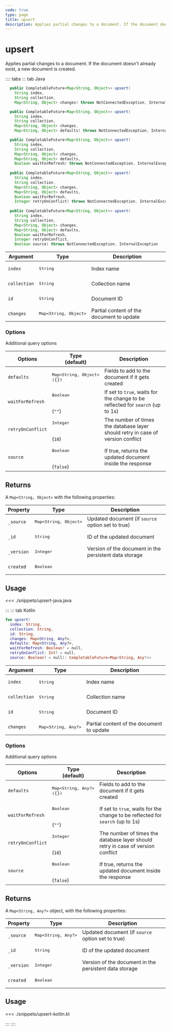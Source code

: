 ```yaml
---
code: true
type: page
title: upsert
description: Applies partial changes to a document. If the document doesn't already exist, a new document is created.
---
```


# upsert

<SinceBadge version="Kuzzle 2.8.0"/>
<SinceBadge version="1.2.0" />

Applies partial changes to a document. If the document doesn't already exist, a new document is created.

:::: tabs
::: tab Java

```java
  public CompletableFuture<Map<String, Object>> upsert(
    String index,
    String collection,
    Map<String, Object> changes) throws NotConnectedException, InternalException

  public CompletableFuture<Map<String, Object>> upsert(
    String index,
    String collection,
    Map<String, Object> changes,
    Map<String, Object> defaults) throws NotConnectedException, InternalException

  public CompletableFuture<Map<String, Object>> upsert(
    String index,
    String collection,
    Map<String, Object> changes,
    Map<String, Object> defaults,
    Boolean waitForRefresh) throws NotConnectedException, InternalException
  
  public CompletableFuture<Map<String, Object>> upsert(
    String index,
    String collection,
    Map<String, Object> changes,
    Map<String, Object> defaults,
    Boolean waitForRefresh,
    Integer retryOnConflict) throws NotConnectedException, InternalException
  
  public CompletableFuture<Map<String, Object>> upsert(
    String index,
    String collection,
    Map<String, Object> changes,
    Map<String, Object> defaults,
    Boolean waitForRefresh,
    Integer retryOnConflict,
    Boolean source) throws NotConnectedException, InternalException
```

| Argument     | Type              | Description                               |
| ------------ | ----------------- | ----------------------------------------- |
| `index`      | <pre>String</pre> | Index name                                |
| `collection` | <pre>String</pre> | Collection name                           |
| `id`         | <pre>String</pre> | Document ID                               |
| `changes`       | <pre>Map<String, Object></pre> | Partial content of the document to update |

### Options

Additional query options

| Options           | Type<br/>(default)              | Description                                                                        |
| ----------------- | ------------------------------- | ---------------------------------------------------------------------------------- |
| `defaults` | <pre>Map<String, Object><br/>(`{}`)        | Fields to add to the document if it gets created    |
| `waitForRefresh`         | <pre>Boolean</pre><br/>(`""`)    | If set to `true`, waits for the change to be reflected for `search` (up to 1s) |
| `retryOnConflict` | <pre>Integer</pre><br/>(`10`)        | The number of times the database layer should retry in case of version conflict    |
| `source`          | <pre>Boolean</pre><br/>(`false`)| If true, returns the updated document inside the response


## Returns

A `Map<String, Object>` with the following properties:

| Property     | Type                                         | Description                      |
|------------- |--------------------------------------------- |--------------------------------- |
| `_source`    | <pre>Map<String, Object></pre> | Updated document (if `source` option set to true)  |
| `_id`        | <pre>String</pre>                            | ID of the updated document                   |
| `_version`   | <pre>Integer</pre>                           | Version of the document in the persistent data storage |
| `created`     | <pre>Boolean</pre>    

## Usage

<<< ./snippets/upsert-java.java

:::
::: tab Kotlin

```kotlin
fun upsert(
  index: String,
  collection: String,
  id: String,
  changes: Map<String, Any?>,
  defaults: Map<String, Any?>,
  waitForRefresh: Boolean? = null,
  retryOnConflict: Int? = null,
  source: Boolean? = null): CompletableFuture<Map<String, Any?>>
```

| Argument     | Type              | Description                               |
| ------------ | ----------------- | ----------------------------------------- |
| `index`      | <pre>String</pre> | Index name                                |
| `collection` | <pre>String</pre> | Collection name                           |
| `id`         | <pre>String</pre> | Document ID                               |
| `changes`       | <pre>Map<String, Any?></pre> | Partial content of the document to update |

### Options

Additional query options

| Options           | Type<br/>(default)              | Description                                                                        |
| ----------------- | ------------------------------- | ---------------------------------------------------------------------------------- |
| `defaults` | <pre>Map<String, Any?><br/>(`{}`)        | Fields to add to the document if it gets created    |
| `waitForRefresh`         | <pre>Boolean</pre><br/>(`""`)    | If set to `true`, waits for the change to be reflected for `search` (up to 1s) |
| `retryOnConflict` | <pre>Integer</pre><br/>(`10`)        | The number of times the database layer should retry in case of version conflict    |
| `source`          | <pre>Boolean</pre><br/>(`false`)| If true, returns the updated document inside the response


## Returns

A `Map<String, Any?>` object, with the following properties:

| Property     | Type                                         | Description                      |
|------------- |--------------------------------------------- |--------------------------------- |
| `_source`    | <pre>Map<String, Any?></pre> | Updated document (if `source` option set to true)  |
| `_id`        | <pre>String</pre>                            | ID of the updated document                   |
| `_version`   | <pre>Integer</pre>                           | Version of the document in the persistent data storage |
| `created`     | <pre>Boolean</pre>    

## Usage

<<< ./snippets/upsert-kotlin.kt

:::
::::
